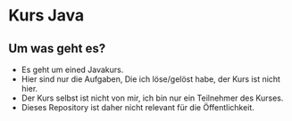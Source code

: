# Kurs Java
## Um was geht es?
* Es geht um eined Javakurs.
* Hier sind nur die Aufgaben, Die ich löse/gelöst habe, der Kurs ist nicht hier.
* Der Kurs selbst ist nicht von mir, ich bin nur ein Teilnehmer des Kurses.
* Dieses Repository ist daher nicht relevant für die Öffentlichkeit.